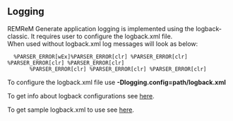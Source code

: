 ## Logging

REMReM Generate application logging is implemented using the logback-classic. It requires user to configure the logback.xml file.  
When used without logback.xml log messages will look as below:

```
  %PARSER_ERROR[wEx]%PARSER_ERROR[clr] %PARSER_ERROR[clr] %PARSER_ERROR[clr] %PARSER_ERROR[clr]
       %PARSER_ERROR[clr] %PARSER_ERROR[clr] %PARSER_ERROR[clr]
```
To configure the logback.xml file use **-Dlogging.config=path/logback.xml**

To get info about logback configurations see [here](https://logback.qos.ch/manual/configuration.html).

To get sample logback.xml to use see [here](https://eiffel-community.github.io/eiffel-remrem-generate/logback/logback-sample.xml).